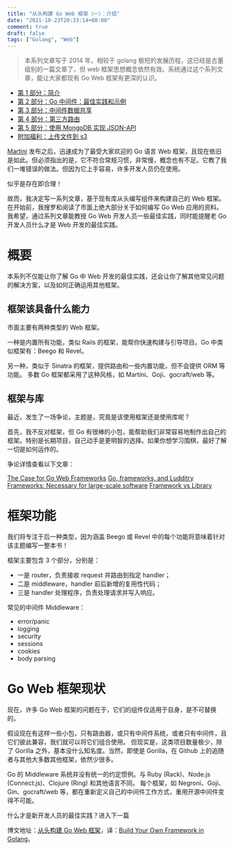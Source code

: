 ```yaml
---
title: "从头构建 Go Web 框架（一）：介绍"
date: "2021-10-23T20:33:14+08:00"
comment: true
draft: false
tags: ["Golang", "Web"]
---
```


> 本系列文章写于 2014 年，相较于 golang 极短的发展历程，这已经是古董级别的一篇文章了，但 web 框架思想概念依然有效。系统通过这个系列文章，能让大家都现有 Go Web 框架有更深的认识。

- [第 1 部分：简介](https://www.nicolasmerouze.com/build-web-framework-golang)
- [第 2 部分：Go 中间件：最佳实践和示例](https://www.nicolasmerouze.com/middlewares-golang-best-practices-examples)
- [第 3 部分：中间件数据共享](https://www.nicolasmerouze.com/share-values-between-middlewares-context-golang)
- [第 4 部分：第三方路由](https://www.nicolasmerouze.com/guide-routers-golang)
- [第 5 部分：使用 MongoDB 实现 JSON-API](https://www.nicolasmerouze.com/how-to-render-json-api-golang-mongodb)
- [附加福利：上传文件到 s3](https://www.nicolasmerouze.com/file-upload-web-service-golang-s3-aws)

[Martini](https://github.com/go-martin/martini) 发布之后，迅速成为了最受大家欢迎的 Go 语言 Web 框架，且现在依旧是如此。但必须指出的是，它不符合常规习惯，非常慢，概念也有不足。它教了我们一堆错误的做法。但因为它上手容易，许多开发人员仍在使用。

似乎是存在即合理！

故而，我决定写一系列文章，基于现有库从头编写组件来构建自己的 Web 框架。在开始前，我搜罗和阅读了市面上绝大部分关于如何编写 Go Web 应用的资料。我希望，通过系列文章能教授 Go Web 开发人员一些最佳实践，同时能提醒老 Go 开发人员什么才是 Web 开发的最佳实践。

# 概要

本系列不仅能让你了解 Go 中 Web 开发的最佳实践，还会让你了解其他常见问题的解决方案，以及如何正确运用其他框架。

## 框架该具备什么能力

市面主要有两种类型的 Web 框架。

一种是内置所有功能，类似 Rails 的框架，能帮你快速构建与引导项目。Go 中类似框架有：Beego 和 Revel。

另一种，类似于 Sinatra 的框架，提供路由和一些内置功能，但不会提供 ORM 等功能。 多数 Go 框架都采用了这种风格，如 Martini、Goji、gocraft/web 等。

## 框架与库

最近，发生了一场争论，主题是，究竟是该使用框架还是使用库呢？

首先，我不反对框架，但 Go 有很棒的小包，能帮助我们非常容易地制作出自己的框架。特别是长期项目，自己动手是更明智的选择。如果你想学习围棋，最好了解一切是如何运作的。

争论详情查看以下文章：

[The Case for Go Web Frameworks](https://richardeng.medium.com/the-case-for-go-web-frameworks-a791fcd79d47)
[Go, frameworks, and Ludditry](https://dave.cheney.net/2014/10/26/go-frameworks-and-ludditry)
[Frameworks: Necessary for large-scale software](https://www.evanjones.ca/frameworks-necessary-for-large-scale-software.html)
[Framework vs Library](https://stephensearles.com/framework-vs-library/)

# 框架功能

我们将专注于后一种类型，因为涵盖 Beego 或 Revel 中的每个功能将意味着针对该主题编写一整本书！

框架主要包含 3 个部分，分别是：

- 一是 router，负责接收 request 并路由到指定 handler；
- 二是 middleware，handler 前后新增的复用性代码；
- 三是 handler 处理程序，负责处理请求并写入响应。

常见的中间件 Middleware：

- error/panic
- logging
- security
- sessions
- cookies
- body parsing

# Go Web 框架现状

现在，许多 Go Web 框架的问题在于，它们的组件仅适用于自身，是不可替换的。

假设现在有这样一些小包，只有路由器，或只有中间件系统，或者只有中间件，且它们彼此兼容，我们就可以将它们组合使用。 但现实是，这类项目数量极少，除了 Gorilla 之外，基本没什么知名度。当然，即使是 Gorilla，在 Github 上的追随者与其他大多数其他框架，依然少很多。

Go 的 Middleware 系统并没有统一的约定惯例。与 Ruby (Rack)、Node.js (Connect.js)、Clojure (Ring) 和其他语言不同。 每个框架，如 Negroni、Goji、Gin、gocraft/web 等，都在重新定义自己的中间件工作方式，重用开源中间件变得不可能。

什么才是新开发人员的最佳实践？进入下一篇

博文地址：[从头构建 Go Web 框架](https://www.poloxue.com/posts/2021-10-23-build-your-own-webframework-in-golang/)，译：[Build Your Own Framework in Golang](https://www.nicolasmerouze.com/build-web-framework-golang)。
